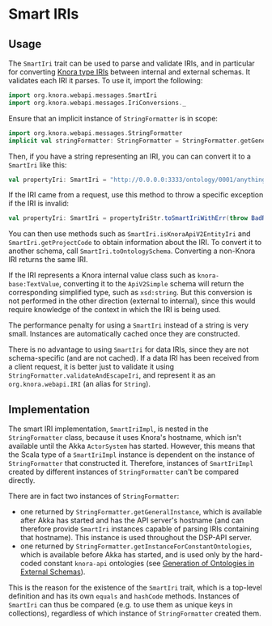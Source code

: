 <!---
Copyright © 2015-2021 the contributors (see Contributors.md).

This file is part of DSP — DaSCH Service Platform.

DSP is free software: you can redistribute it and/or modify
it under the terms of the GNU Affero General Public License as published
by the Free Software Foundation, either version 3 of the License, or
(at your option) any later version.

DSP is distributed in the hope that it will be useful,
but WITHOUT ANY WARRANTY; without even the implied warranty of
MERCHANTABILITY or FITNESS FOR A PARTICULAR PURPOSE.  See the
GNU Affero General Public License for more details.

You should have received a copy of the GNU Affero General Public
License along with DSP. If not, see <http://www.gnu.org/licenses/>.
-->

# Smart IRIs

## Usage

The `SmartIri` trait can be used to parse and validate IRIs, and in particular for
converting [Knora type IRIs](../../../03-apis/api-v2/knora-iris.md)
between internal and external schemas. It validates each IRI it parses. To use it, import the following:

```scala
import org.knora.webapi.messages.SmartIri
import org.knora.webapi.messages.IriConversions._
```

Ensure that an implicit instance of `StringFormatter` is in scope:

```scala
import org.knora.webapi.messages.StringFormatter
implicit val stringFormatter: StringFormatter = StringFormatter.getGeneralInstance
```

Then, if you have a string representing an IRI, you can can convert it to a `SmartIri` like this:

```scala
val propertyIri: SmartIri = "http://0.0.0.0:3333/ontology/0001/anything/v2#hasInteger".toSmartIri
````

If the IRI came from a request, use this method to throw a specific exception if the IRI is invalid:

```scala
val propertyIri: SmartIri = propertyIriStr.toSmartIriWithErr(throw BadRequestException(s"Invalid property IRI: <$propertyIriStr>"))
```

You can then use methods such as `SmartIri.isKnoraApiV2EntityIri` and
`SmartIri.getProjectCode` to obtain information about the IRI. To convert it to another schema,
call `SmartIri.toOntologySchema`. Converting a non-Knora IRI returns the same IRI.

If the IRI represents a Knora internal value class such as
`knora-base:TextValue`, converting it to the `ApiV2Simple` schema will return the corresponding simplified type, such
as `xsd:string`. But this conversion is not performed in the other direction (external to internal), since this would
require knowledge of the context in which the IRI is being used.

The performance penalty for using a `SmartIri` instead of a string is very small. Instances are automatically cached
once they are constructed.

There is no advantage to using `SmartIri` for data IRIs, since they are not schema-specific (and are not cached). If a
data IRI has been received from a client request, it is better just to validate it using
`StringFormatter.validateAndEscapeIri`, and represent it as an
`org.knora.webapi.IRI` (an alias for `String`).

## Implementation

The smart IRI implementation, `SmartIriImpl`, is nested in the
`StringFormatter` class, because it uses Knora's hostname, which isn't available until the Akka `ActorSystem` has
started. However, this means that the Scala type of a `SmartIriImpl` instance is dependent on the instance
of `StringFormatter` that constructed it. Therefore, instances of `SmartIriImpl` created by different instances of
`StringFormatter` can't be compared directly.

There are in fact two instances of `StringFormatter`:

- one returned by `StringFormatter.getGeneralInstance`, which is available after Akka has started and has the API
  server's hostname
  (and can therefore provide `SmartIri` instances capable of parsing IRIs containing that hostname). This instance is
  used throughout the DSP-API server.
- one returned by `StringFormatter.getInstanceForConstantOntologies`, which is available before Akka has started, and is
  used only by the hard-coded constant `knora-api` ontologies (see
  [Generation of Ontologies in External Schemas](ontology-schemas.md#generation-of-ontologies-in-external-schemas)).

This is the reason for the existence of the `SmartIri` trait, which is a top-level definition and has its own `equals`
and `hashCode` methods. Instances of `SmartIri` can thus be compared (e.g. to use them as unique keys in collections),
regardless of which instance of `StringFormatter`
created them.
